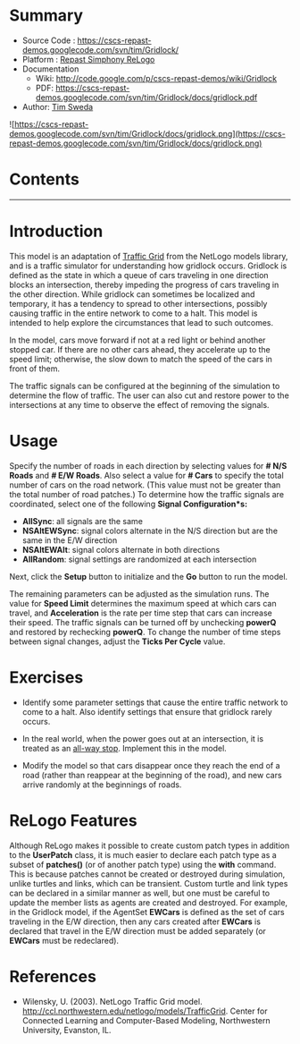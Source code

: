 # Summary #

  * Source Code   : https://cscs-repast-demos.googlecode.com/svn/tim/Gridlock/
  * Platform      : [Repast Simphony ReLogo](RepastSReLogo.md)
  * Documentation
    * Wiki: http://code.google.com/p/cscs-repast-demos/wiki/Gridlock
    * PDF: https://cscs-repast-demos.googlecode.com/svn/tim/Gridlock/docs/gridlock.pdf
  * Author: [Tim Sweda](Tim.md)

![https://cscs-repast-demos.googlecode.com/svn/tim/Gridlock/docs/gridlock.png](https://cscs-repast-demos.googlecode.com/svn/tim/Gridlock/docs/gridlock.png)

# Contents #



---


# Introduction #

This model is an adaptation of [Traffic Grid](http://ccl.northwestern.edu/netlogo/models/TrafficGrid) from the NetLogo models library, and is a traffic simulator for understanding how gridlock occurs.  Gridlock is defined as the state in which a queue of cars traveling in one direction blocks an intersection, thereby impeding the progress of cars traveling in the other direction.  While gridlock can sometimes be localized and temporary, it has a tendency to spread to other intersections, possibly causing traffic in the entire network to come to a halt.  This model is intended to help explore the circumstances that lead to such outcomes.

In the model, cars move forward if not at a red light or behind another stopped car.  If there are no other cars ahead, they accelerate up to the speed limit; otherwise, the slow down to match the speed of the cars in front of them.

The traffic signals can be configured at the beginning of the simulation to determine the flow of traffic.  The user can also cut and restore power to the intersections at any time to observe the effect of removing the signals.

# Usage #

Specify the number of roads in each direction by selecting values for **# N/S Roads** and **# E/W Roads**.  Also select a value for **# Cars** to specify the total number of cars on the road network.  (This value must not be greater than the total number of road patches.)  To determine how the traffic signals are coordinated, select one of the following **Signal Configuration\*s:**

  * **AllSync**:  all signals are the same
  * **NSAltEWSync**:  signal colors alternate in the N/S direction but are the same in the E/W direction
  * **NSAltEWAlt**:  signal colors alternate in both directions
  * **AllRandom**:  signal settings are randomized at each intersection

Next, click the **Setup** button to initialize and the **Go** button to run the model.

The remaining parameters can be adjusted as the simulation runs.  The value for **Speed Limit** determines the maximum speed at which cars can travel, and **Acceleration** is the rate per time step that cars can increase their speed.  The traffic signals can be turned off by unchecking **powerQ** and restored by rechecking **powerQ**.  To change the number of time steps between signal changes, adjust the **Ticks Per Cycle** value.

# Exercises #

  * Identify some parameter settings that cause the entire traffic network to come to a halt.  Also identify settings that ensure that gridlock rarely occurs.

  * In the real world, when the power goes out at an intersection, it is treated as an [all-way stop](http://en.wikipedia.org/wiki/All-way_stop).  Implement this in the model.

  * Modify the model so that cars disappear once they reach the end of a road (rather than reappear at the beginning of the road), and new cars arrive randomly at the beginnings of roads.

# ReLogo Features #

Although ReLogo makes it possible to create custom patch types in addition to the **UserPatch** class, it is much easier to declare each patch type as a subset of **patches()** (or of another patch type) using the **with** command.  This is because patches cannot be created or destroyed during simulation, unlike turtles and links, which can be transient.  Custom turtle and link types can be declared in a similar manner as well, but one must be careful to update the member lists as agents are created and destroyed.  For example, in the Gridlock model, if the AgentSet **EWCars** is defined as the set of cars traveling in the E/W direction, then any cars created after **EWCars** is declared that travel in the E/W direction must be added separately (or **EWCars** must be redeclared).

# References #

  * Wilensky, U. (2003). NetLogo Traffic Grid model. http://ccl.northwestern.edu/netlogo/models/TrafficGrid. Center for Connected Learning and Computer-Based Modeling, Northwestern University, Evanston, IL.